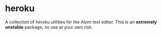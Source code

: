 # heroku

A collection of heroku utilities for the Atom text editor. This is an
**extremely unstable** package, so use at your own risk.
